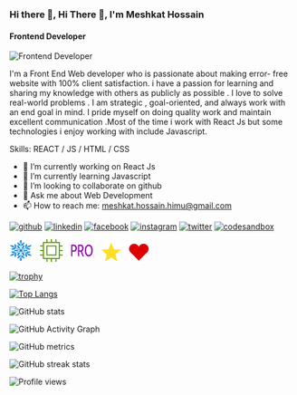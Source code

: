 ### Hi there 👋, Hi There 👋, I'm Meshkat Hossain
#### Frontend Developer
![Frontend Developer](https://www.linkedin.com/in/md-meshkat-hossain-333239218/overlay/background-image/)

I'm a Front End Web developer who is passionate about making error- free website with 100% client satisfaction. i have a passion for learning and sharing my knowledge with others as publicly as possible . I love to solve real-world problems . I am strategic , goal-oriented, and always work with an end goal in mind. I pride myself on doing quality work and maintain excellent communication .Most of the time i work with React Js but some technologies i enjoy working with include Javascript.

Skills: REACT / JS / HTML / CSS

- 🔭 I’m currently working on React Js 
- 🌱 I’m currently learning Javascript 
- 👯 I’m looking to collaborate on github 
- 💬 Ask me about Web Development 
- 📫 How to reach me: meshkat.hossain.himu@gmail.com 


[<img src='https://cdn.jsdelivr.net/npm/simple-icons@3.0.1/icons/github.svg' alt='github' height='40'>](https://github.com/meshkat-hossain)  [<img src='https://cdn.jsdelivr.net/npm/simple-icons@3.0.1/icons/linkedin.svg' alt='linkedin' height='40'>](https://www.linkedin.com/in/md-meshkat-hossain/)  [<img src='https://cdn.jsdelivr.net/npm/simple-icons@3.0.1/icons/facebook.svg' alt='facebook' height='40'>](https://www.facebook.com/https://www.facebook.com/meshkathossain.himu.3/)  [<img src='https://cdn.jsdelivr.net/npm/simple-icons@3.0.1/icons/instagram.svg' alt='instagram' height='40'>](https://www.instagram.com/https://www.instagram.com/mdmeshkat.hossain//)  [<img src='https://cdn.jsdelivr.net/npm/simple-icons@3.0.1/icons/twitter.svg' alt='twitter' height='40'>](https://twitter.com/@MdMeshkatH11)  [<img src='https://cdn.jsdelivr.net/npm/simple-icons@3.0.1/icons/codesandbox.svg' alt='codesandbox' height='40'>](https://codesandbox.io/u/meshkat.hossain.himu)  

<a href='https://archiveprogram.github.com/'><img src='https://raw.githubusercontent.com/acervenky/animated-github-badges/master/assets/acbadge.gif' width='40' height='40'></a> <a href='https://docs.github.com/en/developers'><img src='https://raw.githubusercontent.com/acervenky/animated-github-badges/master/assets/devbadge.gif' width='40' height='40'></a> <a href='https://github.com/pricing'><img src='https://raw.githubusercontent.com/acervenky/animated-github-badges/master/assets/pro.gif' width='40' height='40'></a> <a href='https://stars.github.com/'><img src='https://raw.githubusercontent.com/acervenky/animated-github-badges/master/assets/starbadge.gif' width='35' height='35'></a> <a href='https://docs.github.com/en/github/supporting-the-open-source-community-with-github-sponsors'><img src='https://raw.githubusercontent.com/acervenky/animated-github-badges/master/assets/sponsorbadge.gif' width='35' height='35'></a> 

[![trophy](https://github-profile-trophy.vercel.app/?username=meshkat-hossain)](https://github.com/ryo-ma/github-profile-trophy)

[![Top Langs](https://github-readme-stats.vercel.app/api/top-langs/?username=meshkat-hossain)](https://github.com/anuraghazra/github-readme-stats)

![GitHub stats](https://github-readme-stats.vercel.app/api?username=meshkat-hossain&show_icons=true&count_private=true)  

![GitHub Activity Graph](https://activity-graph.herokuapp.com/graph?username=meshkat-hossain)  

![GitHub metrics](https://metrics.lecoq.io/meshkat-hossain)  

![GitHub streak stats](https://streak-stats.demolab.com/?user=meshkat-hossain)  

![Profile views](https://gpvc.arturio.dev/meshkat-hossain)  
